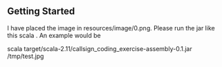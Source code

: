 ## Getting Started

I have placed the image in resources/image/0.png. Please run the jar like this scala <jar name> <location of the outputfile to be written>.
An example would be 

scala target/scala-2.11/callsign_coding_exercise-assembly-0.1.jar /tmp/test.jpg

